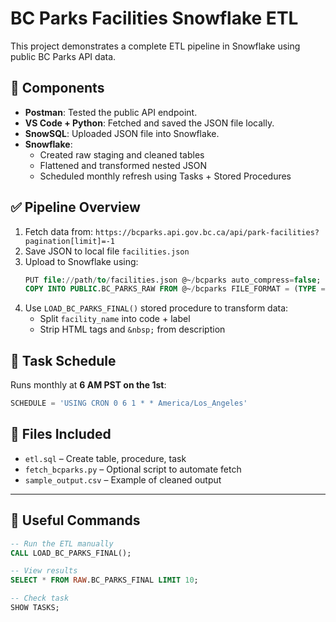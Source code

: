 # BC Parks Facilities Snowflake ETL

This project demonstrates a complete ETL pipeline in Snowflake using public BC Parks API data.

## 🧩 Components

- **Postman**: Tested the public API endpoint.
- **VS Code + Python**: Fetched and saved the JSON file locally.
- **SnowSQL**: Uploaded JSON file into Snowflake.
- **Snowflake**:
  - Created raw staging and cleaned tables
  - Flattened and transformed nested JSON
  - Scheduled monthly refresh using Tasks + Stored Procedures

## ✅ Pipeline Overview

1. Fetch data from: `https://bcparks.api.gov.bc.ca/api/park-facilities?pagination[limit]=-1`
2. Save JSON to local file `facilities.json`
3. Upload to Snowflake using:
    ```sql
    PUT file://path/to/facilities.json @~/bcparks auto_compress=false;
    COPY INTO PUBLIC.BC_PARKS_RAW FROM @~/bcparks FILE_FORMAT = (TYPE = 'JSON');
    ```
4. Use `LOAD_BC_PARKS_FINAL()` stored procedure to transform data:
    - Split `facility_name` into code + label
    - Strip HTML tags and `&nbsp;` from description

## 📅 Task Schedule

Runs monthly at **6 AM PST on the 1st**:
```sql
SCHEDULE = 'USING CRON 0 6 1 * * America/Los_Angeles'
```

## 📂 Files Included

- `etl.sql` – Create table, procedure, task
- `fetch_bcparks.py` – Optional script to automate fetch
- `sample_output.csv` – Example of cleaned output

---

## 🔗 Useful Commands

```sql
-- Run the ETL manually
CALL LOAD_BC_PARKS_FINAL();

-- View results
SELECT * FROM RAW.BC_PARKS_FINAL LIMIT 10;

-- Check task
SHOW TASKS;
```
